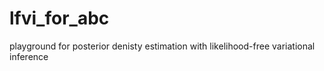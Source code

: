 # lfvi_for_abc
playground for posterior denisty estimation with likelihood-free variational inference
